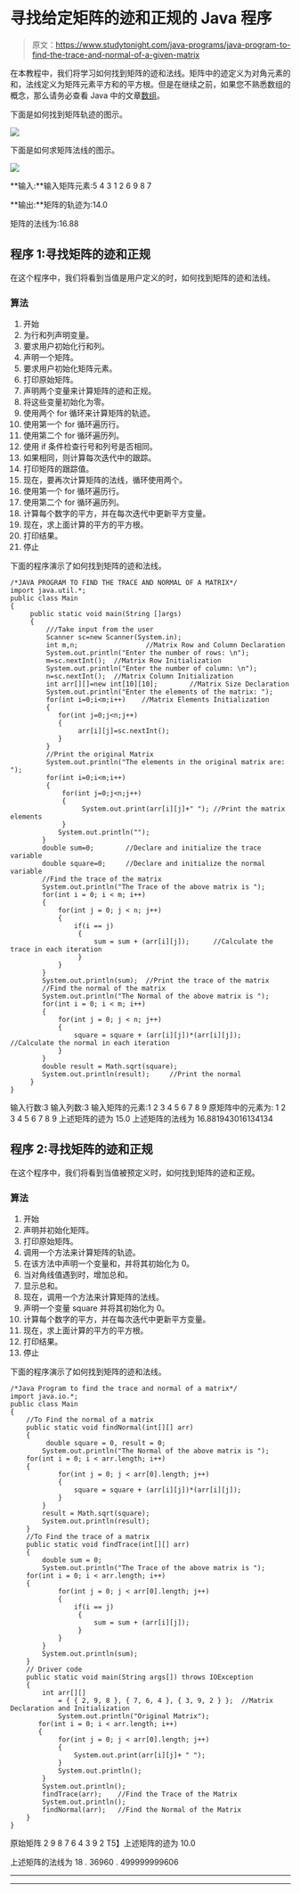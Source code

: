 # 寻找给定矩阵的迹和正规的 Java 程序

> 原文：<https://www.studytonight.com/java-programs/java-program-to-find-the-trace-and-normal-of-a-given-matrix>

在本教程中，我们将学习如何找到矩阵的迹和法线。矩阵中的迹定义为对角元素的和，法线定义为矩阵元素平方和的平方根。但是在继续之前，如果您不熟悉数组的概念，那么请务必查看 Java 中的文章[数组](https://www.studytonight.com/java/array.php)。

下面是如何找到矩阵轨迹的图示。

![](../Images/d4fddd75b41005bf49268ab529d2a0cd.png)

下面是如何求矩阵法线的图示。

![](../Images/7d043103995d25705cd7a031c9bd38e3.png)

**输入:**输入矩阵元素:5 4 3 1 2 6 9 8 7

**输出:**矩阵的轨迹为:14.0

矩阵的法线为:16.88

## 程序 1:寻找矩阵的迹和正规

在这个程序中，我们将看到当值是用户定义的时，如何找到矩阵的迹和法线。

### 算法

1.  开始
2.  为行和列声明变量。
3.  要求用户初始化行和列。
4.  声明一个矩阵。
5.  要求用户初始化矩阵元素。
6.  打印原始矩阵。
7.  声明两个变量来计算矩阵的迹和正规。
8.  将这些变量初始化为零。
9.  使用两个 for 循环来计算矩阵的轨迹。
10.  使用第一个 for 循环遍历行。
11.  使用第二个 for 循环遍历列。
12.  使用 if 条件检查行号和列号是否相同。
13.  如果相同，则计算每次迭代中的跟踪。
14.  打印矩阵的跟踪值。
15.  现在，要再次计算矩阵的法线，循环使用两个。
16.  使用第一个 for 循环遍历行。
17.  使用第二个 for 循环遍历列。
18.  计算每个数字的平方，并在每次迭代中更新平方变量。
19.  现在，求上面计算的平方的平方根。
20.  打印结果。
21.  停止

下面的程序演示了如何找到矩阵的迹和法线。

```
/*JAVA PROGRAM TO FIND THE TRACE AND NORMAL OF A MATRIX*/
import java.util.*;
public class Main
{
     public static void main(String []args)
     {
         ///Take input from the user
         Scanner sc=new Scanner(System.in);        
         int m,n;                 //Matrix Row and Column Declaration        
         System.out.println("Enter the number of rows: \n");
         m=sc.nextInt();  //Matrix Row Initialization        
         System.out.println("Enter the number of column: \n");
         n=sc.nextInt();  //Matrix Column Initialization        
         int arr[][]=new int[10][10];        //Matrix Size Declaration        
         System.out.println("Enter the elements of the matrix: ");
         for(int i=0;i<m;i++)    //Matrix Elements Initialization
         {
            for(int j=0;j<n;j++)
            {
                 arr[i][j]=sc.nextInt();
            }
         }        
         //Print the original Matrix
         System.out.println("The elements in the original matrix are: ");
         for(int i=0;i<m;i++)     
         {
             for(int j=0;j<n;j++)
             {
                  System.out.print(arr[i][j]+" "); //Print the matrix elements
             }
            System.out.println("");
        }       
        double sum=0;        //Declare and initialize the trace variable
        double square=0;     //Declare and initialize the normal variable       
        //Find the trace of the matrix
        System.out.println("The Trace of the above matrix is ");
  	    for(int i = 0; i < m; i++)
  	    {  
    	    for(int j = 0; j < n; j++)
       	    {
                if(i == j)
            	 {
               	     sum = sum + (arr[i][j]);      //Calculate the trace in each iteration
               	 }
            }
        }
        System.out.println(sum);  //Print the trace of the matrix       
        //Find the normal of the matrix
        System.out.println("The Normal of the above matrix is "); 
   	    for(int i = 0; i < m; i++)
   	    {
    	    for(int j = 0; j < n; j++)
       	    {
       	        square = square + (arr[i][j])*(arr[i][j]);     //Calculate the normal in each iteration
            }
    	}
        double result = Math.sqrt(square);
        System.out.println(result);     //Print the normal       
     }
}
```

输入行数:3
输入列数:3
输入矩阵的元素:1 2 3 4 5 6 7 8 9
原矩阵中的元素为:
1 2 3
4 5 6
7 8 9
上述矩阵的迹为
15.0
上述矩阵的法线为
16.881943016134134

## 程序 2:寻找矩阵的迹和正规

在这个程序中，我们将看到当值被预定义时，如何找到矩阵的迹和正规。

### 算法

1.  开始
2.  声明并初始化矩阵。
3.  打印原始矩阵。
4.  调用一个方法来计算矩阵的轨迹。
5.  在该方法中声明一个变量和，并将其初始化为 0。
6.  当对角线值遇到时，增加总和。
7.  显示总和。
8.  现在，调用一个方法来计算矩阵的法线。
9.  声明一个变量 square 并将其初始化为 0。
10.  计算每个数字的平方，并在每次迭代中更新平方变量。
11.  现在，求上面计算的平方的平方根。
12.  打印结果。
13.  停止

下面的程序演示了如何找到矩阵的迹和法线。

```
/*Java Program to find the trace and normal of a matrix*/
import java.io.*; 
public class Main 
{   
    //To Find the normal of a matrix 
    public static void findNormal(int[][] arr) 
    { 
         double square = 0, result = 0;
        System.out.println("The Normal of the above matrix is "); 
   	for(int i = 0; i < arr.length; i++)
   	{
    	    for(int j = 0; j < arr[0].length; j++)
       	    {
       	        square = square + (arr[i][j])*(arr[i][j]);
            }
    	}
        result = Math.sqrt(square);
        System.out.println(result);
    }     
    //To Find the trace of a matrix 
    public static void findTrace(int[][] arr) 
    { 
        double sum = 0;
        System.out.println("The Trace of the above matrix is ");
  	for(int i = 0; i < arr.length; i++)
  	{  
    	    for(int j = 0; j < arr[0].length; j++)
       	    {
                if(i == j)
            	 {
               	     sum = sum + (arr[i][j]);
               	 }
            }
        }
        System.out.println(sum);          
    }    
    // Driver code 
    public static void main(String args[]) throws IOException 
    { 
        int arr[][] 
            = { { 2, 9, 8 }, { 7, 6, 4 }, { 3, 9, 2 } };  //Matrix Declaration and Initialization
            System.out.println("Original Matrix");
       for(int i = 0; i < arr.length; i++)
  	   {  
    	    for(int j = 0; j < arr[0].length; j++)
       	    {
                System.out.print(arr[i][j]+ " ");
            }
            System.out.println();
        }
        System.out.println();
        findTrace(arr);    //Find the Trace of the Matrix
        System.out.println();
        findNormal(arr);   //Find the Normal of the Matrix                  
    } 
} 
```

原始矩阵
2 9 8
7 6 4
3 9 2
T5】上述矩阵的迹为
10.0

上述矩阵的法线为
18 . 36960 . 499999999606

* * *

* * *